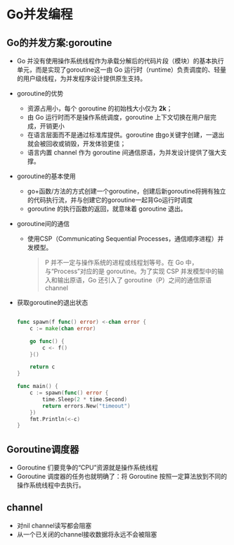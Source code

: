 # Go并发编程

## Go的并发方案:goroutine

* Go 并没有使用操作系统线程作为承载分解后的代码片段（模块）的基本执行单元，而是实现了goroutine这一由 Go 运行时（runtime）负责调度的、轻量的用户级线程，为并发程序设计提供原生支持。

* goroutine的优势

  * 资源占用小，每个 goroutine 的初始栈大小仅为 **2k**；
  * 由 Go 运行时而不是操作系统调度，goroutine 上下文切换在用户层完成，开销更小
  * 在语言层面而不是通过标准库提供。goroutine 由go关键字创建，一退出就会被回收或销毁，开发体验更佳；
  * 语言内置 channel 作为 goroutine 间通信原语，为并发设计提供了强大支撑。

* goroutine的基本使用

  * go+函数/方法的方式创建一个goroutine，创建后新goroutine将拥有独立的代码执行流，并与创建它的goroutine一起背Go运行时调度
  * goroutine 的执行函数的返回，就意味着 goroutine 退出。

* goroutine间的通信

  * 使用CSP（Communicating Sequential Processes，通信顺序进程）并发模型。

    > P 并不一定与操作系统的进程或线程划等号。在 Go 中，与“Process”对应的是 goroutine。为了实现 CSP 并发模型中的输入和输出原语，Go 还引入了 goroutine（P）之间的通信原语channel

* 获取goroutine的退出状态

  ```go
  
  func spawn(f func() error) <-chan error {
      c := make(chan error)
  
      go func() {
          c <- f()
      }()
  
      return c
  }
  
  func main() {
      c := spawn(func() error {
          time.Sleep(2 * time.Second)
          return errors.New("timeout")
      })
      fmt.Println(<-c)
  }
  ```

## Goroutine调度器

* Goroutine 们要竞争的“CPU”资源就是操作系统线程
* Goroutine 调度器的任务也就明确了：将 Goroutine 按照一定算法放到不同的操作系统线程中去执行。

## channel

* 对nil channel读写都会阻塞
* 从一个已关闭的channel接收数据将永远不会被阻塞
